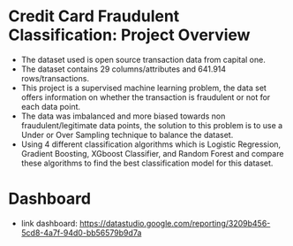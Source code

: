 # Credit Card Fraudulent Classification: Project Overview
* The dataset used is open source transaction data from capital one.
* The dataset contains 29 columns/attributes and 641.914 rows/transactions.
* This project is a supervised machine learning problem, the data set offers information on whether the transaction is fraudulent or not for each data point.
* The data was imbalanced and more biased towards non fraudulent/legitimate data points, the solution to this problem is to use a Under or Over Sampling technique to balance the dataset.
* Using 4 different classification algorithms which is Logistic Regression, Gradient Boosting, XGboost Classifier, and Random Forest and compare these algorithms to find the best classification model for this dataset.
# Dashboard
* link dashboard: https://datastudio.google.com/reporting/3209b456-5cd8-4a7f-94d0-bb56579b9d7a


